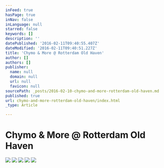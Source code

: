 ```yaml
---
inFeed: true
hasPage: true
inNav: false
inLanguage: null
starred: false
keywords: []
description: ''
datePublished: '2016-02-11T09:40:55.407Z'
dateModified: '2016-02-11T09:40:51.227Z'
title: 'Chymo & More @ Rotterdam Old Haven'
author: []
authors: []
publisher:
  name: null
  domain: null
  url: null
  favicon: null
sourcePath: _posts/2016-02-10-chymo-and-more-rotterdam-old-haven.md
published: true
url: chymo-and-more-rotterdam-old-haven/index.html
_type: Article

---
```

# Chymo & More @ Rotterdam Old Haven
![](https://the-grid-user-content.s3-us-west-2.amazonaws.com/7938b943-cf45-43fd-a265-a5dc214b357d.jpg)
![](https://the-grid-user-content.s3-us-west-2.amazonaws.com/1d2fce2d-99c6-4ee2-ab1c-2c2546e3ac77.jpg)
![](https://the-grid-user-content.s3-us-west-2.amazonaws.com/8f794137-61e6-427a-9e44-17a823e2916a.jpg)
![](https://the-grid-user-content.s3-us-west-2.amazonaws.com/752b4ddf-3cd7-439a-a298-b2a66a8e28b2.jpg)
![](https://the-grid-user-content.s3-us-west-2.amazonaws.com/8c7fb176-085d-42db-b6b2-9f0726ecdd94.jpg)